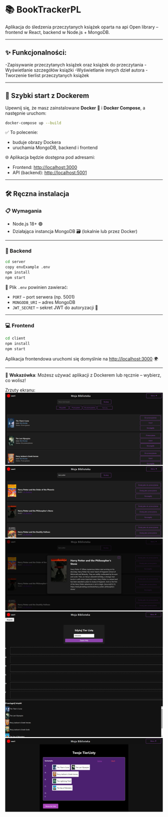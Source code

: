 # 📚 BookTrackerPL

Aplikacja do śledzenia przeczytanych książek oparta na api Open library – frontend w React, backend w Node.js + MongoDB.

---

## ✨ Funkcjonalności:
-Zapisywanie przeczytanych książek oraz książek do przeczytania
-Wyświetlanie szczegółów książki
-Wyświetlanie innych dzieł autora
-Tworzenie tierlist przeczytanych książek

---

## 🚀 Szybki start z Dockerem

Upewnij się, że masz zainstalowane **Docker** 🐳 i **Docker Compose**, a następnie uruchom:

```bash
docker-compose up --build
```

✅ To polecenie:

- buduje obrazy Dockera  
- uruchamia MongoDB, backend i frontend  

🌐 Aplikacja będzie dostępna pod adresami:
- Frontend: [http://localhost:3000](http://localhost:3000)  
- API (backend): [http://localhost:5001](http://localhost:5001)

---

## 🛠️ Ręczna instalacja

### 📋 Wymagania

- Node.js 18+ 🟢  
- Działająca instancja MongoDB 🗃️ (lokalnie lub przez Docker)

---

### 🔧 Backend

```bash
cd server
copy envExample .env
npm install
npm start
```

📄 Plik `.env` powinien zawierać:

- `PORT` – port serwera (np. 5001)  
- `MONGODB_URI` – adres MongoDB  
- `JWT_SECRET` – sekret JWT do autoryzacji 🔐

---

### 💻 Frontend

```bash
cd client
npm install
npm start
```

Aplikacja frontendowa uruchomi się domyślnie na [http://localhost:3000](http://localhost:3000) 🌍

---

📌 **Wskazówka**: Możesz używać aplikacji z Dockerem lub ręcznie – wybierz, co wolisz!

Zrzuty ekranu:
![img_alt](client/public/ZrzutyEkranu/1.png)
![img_alt](client/public/ZrzutyEkranu/2.png)
![img_alt](client/public/ZrzutyEkranu/4.png)
![img_alt](client/public/ZrzutyEkranu/5.png)
![img_alt](client/public/ZrzutyEkranu/6.png)
